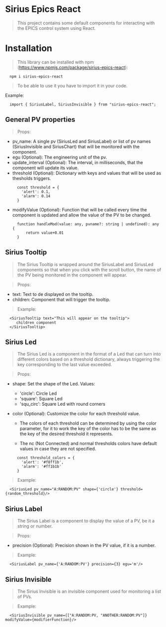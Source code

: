 # Sirius Epics React

>This project contains some default components for interacting with the EPICS control system using React.

# Installation

>This library can be installed with npm (https://www.npmjs.com/package/sirius-epics-react):
```
  npm i sirius-epics-react
```

>To be able to use it you have to import it in your code.

Example:
```
  import { SiriusLabel, SiriusInvisible } from "sirius-epics-react";
```

## General PV properties

>Props:
- pv_name: A single pv (SiriusLed and SiriusLabel) or list of pv names (SiriusInvisible and SiriusChart) that will be monitored with the component.
- egu (Optional): The engineering unit of the pv.
- update_interval (Optional): The interval, in milliseconds, that the component will update its value.
- threshold (Optional): Dictionary with keys and values that will be used as thesholds triggers.
  ```
    const threshold = {
      'alert': 0.1,
      'alarm': 0.14
    }
  ```
- modifyValue (Optional): Function that will be called every time the component is updated and allow the value of the PV to be changed.
  ```
    function handleMod(value: any, pvname?: string | undefined): any {
        return value+0.01
    }
  ```

## Sirius Tooltip

>The Sirius Tooltip is wrapped around the SiriusLabel and SiriusLed components so that when you click with the scroll button, the name of the PV being monitored in the component will appear.

>Props:
- text: Text to de displayed on the tooltip.
- children: Component that will trigger the tooltip.

>Example:
```
  <SiriusTooltip text="This will appear on the tooltip">
     children component
  </SiriusTooltip>
```

## Sirius Led

>The Sirius Led is a component in the format of a Led that can turn into different colors based on a threshold dictionary, always triggering the key corresponding to the last value exceeded.

>Props:
- shape: Set the shape of the Led. Values:
  * 'circle': Circle Led
  * 'square': Square Led
  * 'squ_circ': Square Led with round corners

- color (Optional): Customize the color for each threshold value.

  * The colors of each threshold can be determined by using the color parameter, for it to work the key of the color has to be the same as the key of the desired threshold it represents.

  * The nc (Not Connected) and normal thresholds colors have default values in case they are not specified.

  ```
    const threshold_colors = {
      'alert': '#f8ff1b',
      'alarm': '#ff1b1b'
    }
  ```

>Example:
```
  <SiriusLed pv_name="A:RANDOM:PV" shape={'circle'} threshold={random_threshold}/>
```

## Sirius Label

>The Sirius Label is a component to display the value of a PV, be it a string or number.

>Props:
- precision (Optional): Precision shown in the PV value, if it is a number.

>Example:
```
  <SiriusLabel pv_name={'A:RANDOM:PV'} precision={3} egu='m'/>
```

## Sirius Invisible

>The Sirius Invisible is an invisible component used for monitoring a list of PVs.

>Example:
```
  <SiriusInvisible pv_name={["A:RANDOM:PV, "ANOTHER:RANDOM:PV"]} modifyValue={modifierFunction}/>
```
